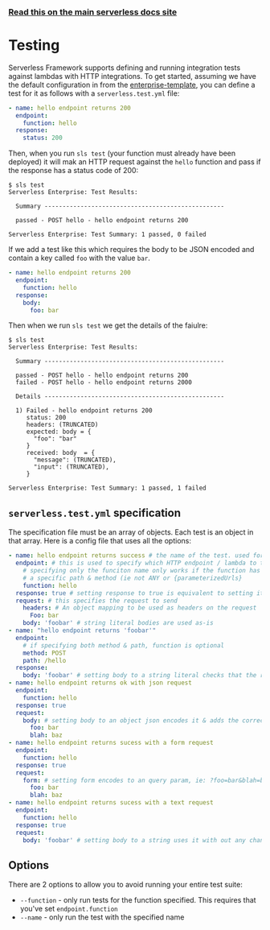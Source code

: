 <!--
title: Serverless Dashboard - Testing
menuText: Testing
menuOrder: 9
layout: Doc
-->

<!-- DOCS-SITE-LINK:START automatically generated  -->

### [Read this on the main serverless docs site](https://www.serverless.com/framework/docs/dashboard/testing/)

<!-- DOCS-SITE-LINK:END -->

# Testing

Serverless Framework supports defining and running integration tests against lambdas
with HTTP integrations. To get started, assuming we have the default configuration in from the
[enterprise-template](https://github.com/serverless/enterprise-template), you can define a test for
it as follows with a `serverless.test.yml` file:

```yml
- name: hello endpoint returns 200
  endpoint:
    function: hello
  response:
    status: 200
```

Then, when you run `sls test` (your function must already have been deployed) it will mak an HTTP
request against the `hello` function and pass if the response has a status code of 200:

```
$ sls test
Serverless Enterprise: Test Results:

  Summary --------------------------------------------------

  passed - POST hello - hello endpoint returns 200

Serverless Enterprise: Test Summary: 1 passed, 0 failed
```

If we add a test like this which requires the body to be JSON encoded and contain a key called
`foo` with the value `bar`.

```yml
- name: hello endpoint returns 200
  endpoint:
    function: hello
  response:
    body:
      foo: bar
```

Then when we run `sls test` we get the details of the faiulre:

```
$ sls test
Serverless Enterprise: Test Results:

  Summary --------------------------------------------------

  passed - POST hello - hello endpoint returns 200
  failed - POST hello - hello endpoint returns 2000

  Details --------------------------------------------------

  1) Failed - hello endpoint returns 200
     status: 200
     headers: (TRUNCATED)
     expected: body = {
       "foo": "bar"
     }
     received: body  = {
       "message": (TRUNCATED),
       "input": (TRUNCATED),
     }

Serverless Enterprise: Test Summary: 1 passed, 1 failed
```

## `serverless.test.yml` specification

The specification file must be an array of objects. Each test is an object in that array.
Here is a config file that uses all the options:

```yaml
- name: hello endpoint returns success # the name of the test. used for running a specific test & in CLI output
  endpoint: # this is used to specify which HTTP endpoint / lambda to test against
    # specifying only the funciton name only works if the function has only one HTTP endpoint and
    # a specific path & method (ie not ANY or {parameterizedUrls}
    function: hello
  response: true # setting response to true is equivalent to setting it to {status: 200}
  request: # this specifies the request to send
    headers: # An object mapping to be used as headers on the request
      Foo: bar
    body: 'foobar' # string literal bodies are used as-is
- name: "hello endpoint returns 'foobar'"
  endpoint:
    # if specifying both method & path, function is optional
    method: POST
    path: /hello
  response:
    body: 'foobar' # setting body to a string literal checks that the response text matches it exactly
- name: hello endpoint returns ok with json request
  endpoint:
    function: hello
  response: true
  request:
    body: # setting body to an object json encodes it & adds the correct content-type header
      foo: bar
      blah: baz
- name: hello endpoint returns sucess with a form request
  endpoint:
    function: hello
  response: true
  request:
    form: # setting form encodes to an query param, ie: ?foo=bar&blah=baz
      foo: bar
      blah: baz
- name: hello endpoint returns sucess with a text request
  endpoint:
    function: hello
  response: true
  request:
    body: 'foobar' # setting body to a string uses it with out any changes
```

## Options

There are 2 options to allow you to avoid running your entire test suite:

- `--function` - only run tests for the function specified. This requires that you've set `endpoint.function`
- `--name` - only run the test with the specified name
